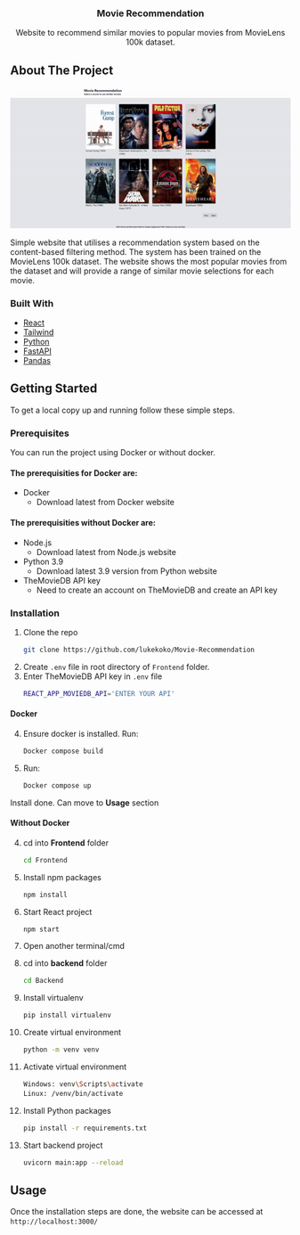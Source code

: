<p align="center">
  <h3 align="center">Movie Recommendation</h3>
  <p align="center">
    Website to recommend similar movies to popular movies from MovieLens 100k dataset.
  </p>
</p>

<!-- ABOUT THE PROJECT -->
## About The Project
![Alt text](project_demo.gif)

Simple website that utilises a recommendation system based on the content-based filtering method. The system has been trained on the MovieLens 100k dataset. The website shows the most popular movies from the dataset and will provide a range of similar movie selections for each movie. 

### Built With

* [React](https://reactjs.org/)
* [Tailwind](https://tailwindui.com/)
* [Python](https://www.python.org/)
* [FastAPI](https://fastapi.tiangolo.com/)
* [Pandas](https://pandas.pydata.org/)

<!-- GETTING STARTED -->
## Getting Started

To get a local copy up and running follow these simple steps.

### Prerequisites
You can run the project using Docker or without docker.
#### The prerequisities for Docker are:
* Docker
    * Download latest from Docker website
#### The prerequisities without Docker are:
* Node.js
    * Download latest from Node.js website
* Python 3.9
    * Download latest 3.9 version from Python website
* TheMovieDB API key
    * Need to create an account on TheMovieDB and create an API key

### Installation
1. Clone the repo
   ```sh
   git clone https://github.com/lukekoko/Movie-Recommendation
   ```
2. Create `.env` file in root directory of `Frontend` folder.
3. Enter TheMovieDB API key in `.env` file
    ```sh
   REACT_APP_MOVIEDB_API='ENTER YOUR API'
   ```
#### Docker
4. Ensure docker is installed. Run:
   ```sh
   Docker compose build
   ```
5. Run:
   ```sh
   Docker compose up
   ```
Install done. Can move to __Usage__ section
#### Without Docker

4. cd into __Frontend__ folder 
    ```sh
    cd Frontend
    ```
5. Install npm packages
    ```sh
    npm install
    ```
6. Start React project
    ```sh
    npm start
    ```
7. Open another terminal/cmd

8. cd into __backend__ folder
    ```sh
    cd Backend
    ```
9. Install virtualenv 
    ```sh
    pip install virtualenv
    ```
10. Create virtual environment 
    ```sh
    python -m venv venv
    ```
11. Activate virtual environment
    ```sh
    Windows: venv\Scripts\activate
    Linux: /venv/bin/activate
    ```
12. Install Python packages
    ```sh
    pip install -r requirements.txt
    ```
13. Start backend project
    ```sh
    uvicorn main:app --reload
    ```
## Usage

Once the installation steps are done, the website can be accessed at `http://localhost:3000/`
